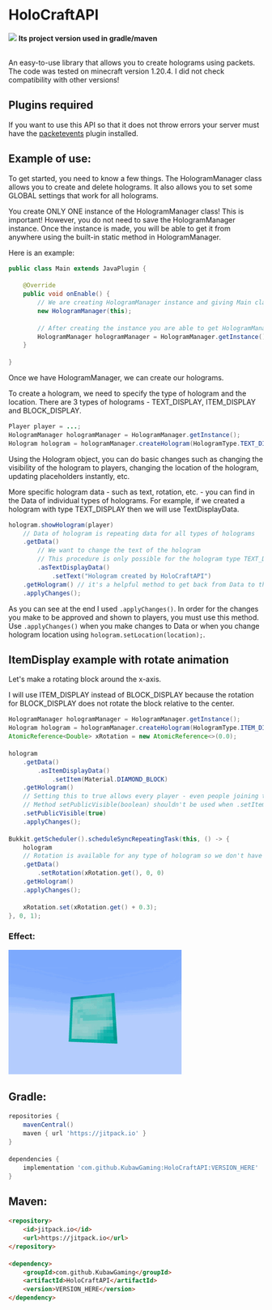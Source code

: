 # HoloCraftAPI
<bold>[![](https://jitpack.io/v/KubawGaming/HoloCraftAPI.svg)](https://jitpack.io/#KubawGaming/HoloCraftAPI)</bold> <strong>Its project version used in gradle/maven</strong>

<br>
An easy-to-use library that allows you to create holograms using packets.
The code was tested on minecraft version 1.20.4. I did not check compatibility with other versions!

## Plugins required

If you want to use this API so that it does not throw errors your server must have the <a href="https://www.spigotmc.org/resources/packetevents-api.80279/" target="_blank">packetevents</a> plugin installed.

## Example of use:

To get started, you need to know a few things. The HologramManager class allows you to create and delete holograms. It also allows you to set some GLOBAL settings that work for all holograms.

You create ONLY ONE instance of the HologramManager class! This is important! However, you do not need to save the HologramManager instance. Once the instance is made, you will be able to get it from anywhere using the built-in static method in HologramManager.

Here is an example:

```java
public class Main extends JavaPlugin {

    @Override
    public void onEnable() {
        // We are creating HologramManager instance and giving Main class (that extends JavaPlugin) as argument
        new HologramManager(this);

        // After creating the instance you are able to get HologramManager using:
        HologramManager hologramManager = HologramManager.getInstance();
    }

}
```

Once we have HologramManager, we can create our holograms.

To create a hologram, we need to specify the type of hologram and the location. There are 3 types of holograms - TEXT_DISPLAY, ITEM_DISPLAY and BLOCK_DISPLAY.

```java
Player player = ...;
HologramManager hologramManager = HologramManager.getInstance();
Hologram hologram = hologramManager.createHologram(HologramType.TEXT_DISPLAY, player.getLocation());
```

Using the Hologram object, you can do basic changes such as changing the visibility of the hologram to players, changing the location of the hologram, updating placeholders instantly, etc.

More specific hologram data - such as text, rotation, etc. - you can find in the Data of individual types of holograms. For example, if we created a hologram with type TEXT_DISPLAY then we will use TextDisplayData. 

```java
hologram.showHologram(player)
    // Data of hologram is repeating data for all types of holograms
    .getData()
        // We want to change the text of the hologram
        // This procedure is only possible for the hologram type TEXT_DISPLAY so we need to enter the TextDisplayData
        .asTextDisplayData()
            .setText("Hologram created by HoloCraftAPI")
    .getHologram() // it's a helpful method to get back from Data to the Hologram class
    .applyChanges();
```

As you can see at the end I used `.applyChanges()`. In order for the changes you make to be approved and shown to players, you must use this method. Use `.applyChanges()` when you make changes to Data or when you change hologram location using `hologram.setLocation(location);`.

## ItemDisplay example with rotate animation 

Let's make a rotating block around the x-axis.

I will use ITEM_DISPLAY instead of BLOCK_DISPLAY because the rotation for BLOCK_DISPLAY does not rotate the block relative to the center.

```java
HologramManager hologramManager = HologramManager.getInstance();
Hologram hologram = hologramManager.createHologram(HologramType.ITEM_DISPLAY, player.getLocation());
AtomicReference<Double> xRotation = new AtomicReference<>(0.0);

hologram
    .getData()
        .asItemDisplayData()
            .setItem(Material.DIAMOND_BLOCK)
    .getHologram()
    // Setting this to true allows every player - even people joining the server - to always see the hologram
    // Method setPublicVisible(boolean) shouldn't be used when .setItem(Material) is not set yet!
    .setPublicVisible(true)
    .applyChanges();

Bukkit.getScheduler().scheduleSyncRepeatingTask(this, () -> {
    hologram
    // Rotation is available for any type of hologram so we don't have to go into ItemDisplayData
    .getData()
        .setRotation(xRotation.get(), 0, 0)
    .getHologram()
    .applyChanges();

    xRotation.set(xRotation.get() + 0.3);
}, 0, 1);
```

### Effect:

![](https://github.com/KubawGaming/HoloCraftAPI/blob/master/src/main/gifs/rotate_animation_block.gif)

## Gradle:

```gradle
repositories {
    mavenCentral()
    maven { url 'https://jitpack.io' }
}

dependencies {
    implementation 'com.github.KubawGaming:HoloCraftAPI:VERSION_HERE'
}
```

## Maven:

```html
<repository>
    <id>jitpack.io</id>
    <url>https://jitpack.io</url>
</repository>

<dependency>
    <groupId>com.github.KubawGaming</groupId>
    <artifactId>HoloCraftAPI</artifactId>
    <version>VERSION_HERE</version>
</dependency>
```
